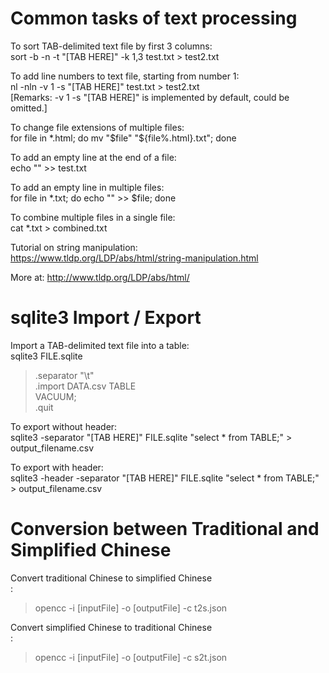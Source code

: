 # Common tasks of text processing

To sort TAB-delimited text file by first 3 columns:<br>
sort -b -n -t "[TAB HERE]" -k 1,3 test.txt > test2.txt

To add line numbers to text file, starting from number 1:<br>
nl -nln -v 1 -s "[TAB HERE]" test.txt > test2.txt<br>
[Remarks: -v 1 -s "[TAB HERE]" is implemented by default, could be omitted.]

To change file extensions of multiple files:<br>
for file in *.html; do mv "$file" "${file%.html}.txt"; done

To add an empty line at the end of a file:<br>
echo "" >> test.txt

To add an empty line in multiple files:<br>
for file in *.txt; do echo "" >> $file; done

To combine multiple files in a single file:<br>
cat *.txt > combined.txt

Tutorial on string manipulation:<br>
https://www.tldp.org/LDP/abs/html/string-manipulation.html

More at: http://www.tldp.org/LDP/abs/html/

# sqlite3 Import / Export

Import a TAB-delimited text file into a table:<br>
sqlite3 FILE.sqlite<br>
> .separator "\t"<br>
> .import DATA.csv TABLE<br>
> VACUUM;<br>
> .quit<br>

To export without header:<br>
sqlite3 -separator "[TAB HERE]" FILE.sqlite "select * from TABLE;" > output_filename.csv

To export with header:<br>
sqlite3 -header -separator "[TAB HERE]" FILE.sqlite "select * from TABLE;" > output_filename.csv

# Conversion between Traditional and Simplified Chinese

Convert traditional Chinese to simplified Chinese<br>:
> opencc -i [inputFile] -o [outputFile] -c t2s.json

Convert simplified Chinese to traditional Chinese<br>:
> opencc -i [inputFile] -o [outputFile] -c s2t.json
